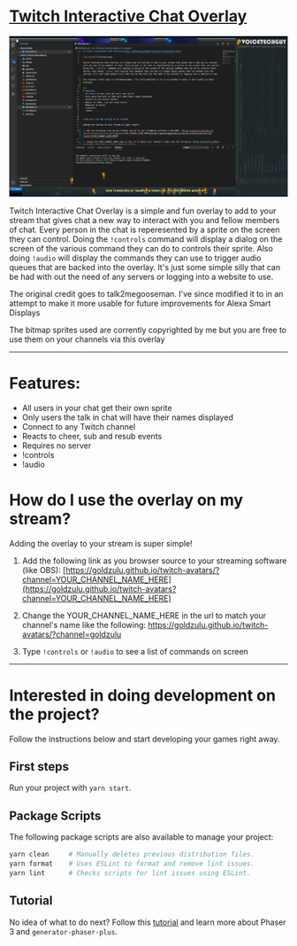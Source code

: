 # [Twitch Interactive Chat Overlay](https://goldzulu.github.io/twitch-interactive-chat)

![Screenshot](preview.png)

Twitch Interactive Chat Overlay is a simple and fun overlay to add to your stream that gives chat a new way to interact with you and fellow members of chat. Every person in the chat is reperesented by a sprite on the screen they can control. Doing the `!controls` command will display a dialog on the screen of the various command they can do to controls their sprite. Also doing `!audio` will display the commands they can use to trigger audio queues that are backed into the overlay. It's just some simple silly that can be had with out the need of any servers or logging into a website to use.

The original credit goes to talk2megooseman. I've since modified it to in an attempt to make it more usable for future improvements for Alexa Smart Displays

The bitmap sprites used are corrently copyrighted by me but you are free to use them on your channels via this overlay

---
# Features:
- All users in your chat get their own sprite
- Only users the talk in chat will have their names displayed
- Connect to any Twitch channel
- Reacts to cheer, sub and resub events
- Requires no server
- !controls
- !audio



# How do I use the overlay on my stream?

Adding the overlay to your stream is super simple!

1. Add the following link as you browser source to your streaming software (like OBS): [https://goldzulu.github.io/twitch-avatars/?channel=YOUR_CHANNEL_NAME_HERE](https://goldzulu.github.io/twitch-avatars?channel=YOUR_CHANNEL_NAME_HERE)

2. Change the YOUR_CHANNEL_NAME_HERE in the url to match your channel's name like the following: https://goldzulu.github.io/twitch-avatars/?channel=goldzulu

3. Type `!controls` or `!audio` to see a list of commands on screen

---

# Interested in doing development on the project?

Follow the instructions below and start developing your games right away.

## First steps

Run your project with `yarn start`.


## Package Scripts

The following package scripts are also available to manage your project:

```sh
yarn clean     # Manually deletes previous distribution files.
yarn format    # Uses ESLint to format and remove lint issues.
yarn lint      # Checks scripts for lint issues using ESLint.
```

## Tutorial

No idea of what to do next? Follow this [tutorial][t] and learn more about
Phaser 3 and `generator-phaser-plus`.

[t]: https://github.com/rblopes/generator-phaser-plus#a-brief-tutorial


